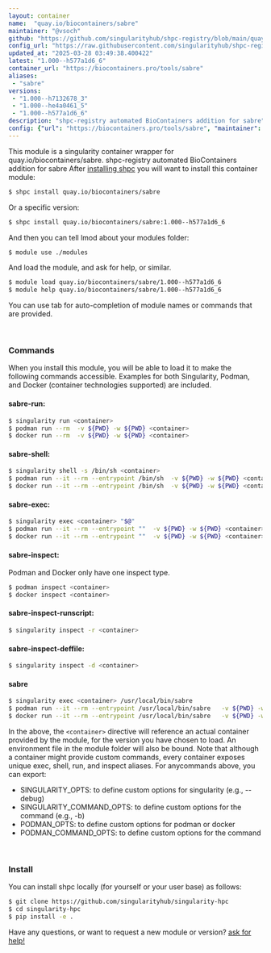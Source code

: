```yaml
---
layout: container
name:  "quay.io/biocontainers/sabre"
maintainer: "@vsoch"
github: "https://github.com/singularityhub/shpc-registry/blob/main/quay.io/biocontainers/sabre/container.yaml"
config_url: "https://raw.githubusercontent.com/singularityhub/shpc-registry/main/quay.io/biocontainers/sabre/container.yaml"
updated_at: "2025-03-28 03:49:38.400422"
latest: "1.000--h577a1d6_6"
container_url: "https://biocontainers.pro/tools/sabre"
aliases:
 - "sabre"
versions:
 - "1.000--h7132678_3"
 - "1.000--he4a0461_5"
 - "1.000--h577a1d6_6"
description: "shpc-registry automated BioContainers addition for sabre"
config: {"url": "https://biocontainers.pro/tools/sabre", "maintainer": "@vsoch", "description": "shpc-registry automated BioContainers addition for sabre", "latest": {"1.000--h577a1d6_6": "sha256:d8e63dd6a6d8c202e8911797cfdc05472772a9932ddd3b9626c1e8ad16611269"}, "tags": {"1.000--h7132678_3": "sha256:2ad6f6e463453b4e5471dcb0ff45c082dc4a4aca22b620b6bfde0cd1aa900af7", "1.000--he4a0461_5": "sha256:7cec9f1d61d9e48e91ebac876da6e3ea6b77a7edad69cbd991a0fc1d8548f360", "1.000--h577a1d6_6": "sha256:d8e63dd6a6d8c202e8911797cfdc05472772a9932ddd3b9626c1e8ad16611269"}, "docker": "quay.io/biocontainers/sabre", "aliases": {"sabre": "/usr/local/bin/sabre"}}
---
```


This module is a singularity container wrapper for quay.io/biocontainers/sabre.
shpc-registry automated BioContainers addition for sabre
After [installing shpc](#install) you will want to install this container module:


```bash
$ shpc install quay.io/biocontainers/sabre
```

Or a specific version:

```bash
$ shpc install quay.io/biocontainers/sabre:1.000--h577a1d6_6
```

And then you can tell lmod about your modules folder:

```bash
$ module use ./modules
```

And load the module, and ask for help, or similar.

```bash
$ module load quay.io/biocontainers/sabre/1.000--h577a1d6_6
$ module help quay.io/biocontainers/sabre/1.000--h577a1d6_6
```

You can use tab for auto-completion of module names or commands that are provided.

<br>

### Commands

When you install this module, you will be able to load it to make the following commands accessible.
Examples for both Singularity, Podman, and Docker (container technologies supported) are included.

#### sabre-run:

```bash
$ singularity run <container>
$ podman run --rm  -v ${PWD} -w ${PWD} <container>
$ docker run --rm  -v ${PWD} -w ${PWD} <container>
```

#### sabre-shell:

```bash
$ singularity shell -s /bin/sh <container>
$ podman run --it --rm --entrypoint /bin/sh  -v ${PWD} -w ${PWD} <container>
$ docker run --it --rm --entrypoint /bin/sh  -v ${PWD} -w ${PWD} <container>
```

#### sabre-exec:

```bash
$ singularity exec <container> "$@"
$ podman run --it --rm --entrypoint ""  -v ${PWD} -w ${PWD} <container> "$@"
$ docker run --it --rm --entrypoint ""  -v ${PWD} -w ${PWD} <container> "$@"
```

#### sabre-inspect:

Podman and Docker only have one inspect type.

```bash
$ podman inspect <container>
$ docker inspect <container>
```

#### sabre-inspect-runscript:

```bash
$ singularity inspect -r <container>
```

#### sabre-inspect-deffile:

```bash
$ singularity inspect -d <container>
```


#### sabre

```bash
$ singularity exec <container> /usr/local/bin/sabre
$ podman run --it --rm --entrypoint /usr/local/bin/sabre   -v ${PWD} -w ${PWD} <container> -c " $@"
$ docker run --it --rm --entrypoint /usr/local/bin/sabre   -v ${PWD} -w ${PWD} <container> -c " $@"
```



In the above, the `<container>` directive will reference an actual container provided
by the module, for the version you have chosen to load. An environment file in the
module folder will also be bound. Note that although a container
might provide custom commands, every container exposes unique exec, shell, run, and
inspect aliases. For anycommands above, you can export:

 - SINGULARITY_OPTS: to define custom options for singularity (e.g., --debug)
 - SINGULARITY_COMMAND_OPTS: to define custom options for the command (e.g., -b)
 - PODMAN_OPTS: to define custom options for podman or docker
 - PODMAN_COMMAND_OPTS: to define custom options for the command

<br>

### Install

You can install shpc locally (for yourself or your user base) as follows:

```bash
$ git clone https://github.com/singularityhub/singularity-hpc
$ cd singularity-hpc
$ pip install -e .
```

Have any questions, or want to request a new module or version? [ask for help!](https://github.com/singularityhub/singularity-hpc/issues)